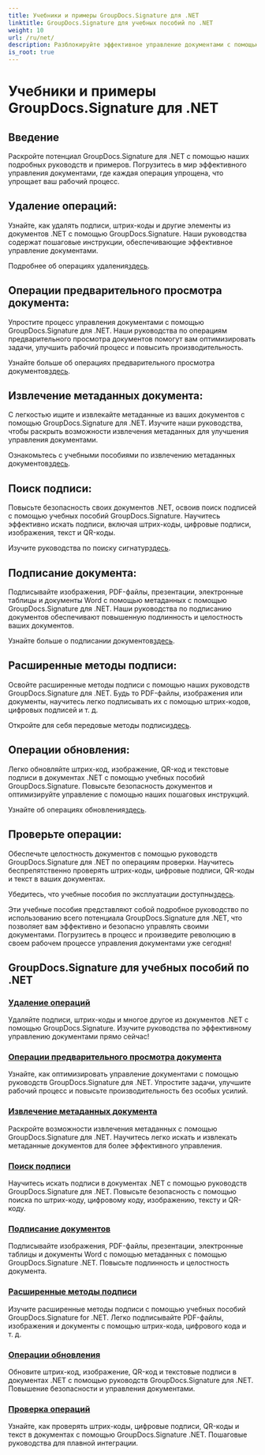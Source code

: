 ```yaml
---
title: Учебники и примеры GroupDocs.Signature для .NET
linktitle: GroupDocs.Signature для учебных пособий по .NET
weight: 10
url: /ru/net/
description: Разблокируйте эффективное управление документами с помощью учебных пособий GroupDocs.Signature для .NET. Легко удаляйте, просматривайте, извлекайте метаданные, подписывайте, обновляйте и проверяйте документы.
is_root: true
---
```


# Учебники и примеры GroupDocs.Signature для .NET

## Введение

Раскройте потенциал GroupDocs.Signature для .NET с помощью наших подробных руководств и примеров. Погрузитесь в мир эффективного управления документами, где каждая операция упрощена, что упрощает ваш рабочий процесс.

## Удаление операций:
Узнайте, как удалять подписи, штрих-коды и другие элементы из документов .NET с помощью GroupDocs.Signature. Наши руководства содержат пошаговые инструкции, обеспечивающие эффективное управление документами.

 Подробнее об операциях удаления[здесь](./delete-operations/).

## Операции предварительного просмотра документа:
Упростите процесс управления документами с помощью GroupDocs.Signature для .NET. Наши руководства по операциям предварительного просмотра документов помогут вам оптимизировать задачи, улучшить рабочий процесс и повысить производительность.

 Узнайте больше об операциях предварительного просмотра документов[здесь](./document-preview-operations/).

## Извлечение метаданных документа:
С легкостью ищите и извлекайте метаданные из ваших документов с помощью GroupDocs.Signature для .NET. Изучите наши руководства, чтобы раскрыть возможности извлечения метаданных для улучшения управления документами.

 Ознакомьтесь с учебными пособиями по извлечению метаданных документов[здесь](./document-metadata-extraction/).

## Поиск подписи:
Повысьте безопасность своих документов .NET, освоив поиск подписей с помощью учебных пособий GroupDocs.Signature. Научитесь эффективно искать подписи, включая штрих-коды, цифровые подписи, изображения, текст и QR-коды.

 Изучите руководства по поиску сигнатур[здесь](./signature-searching/).

## Подписание документа:
Подписывайте изображения, PDF-файлы, презентации, электронные таблицы и документы Word с помощью метаданных с помощью GroupDocs.Signature для .NET. Наши руководства по подписанию документов обеспечивают повышенную подлинность и целостность ваших документов.

 Узнайте больше о подписании документов[здесь](./document-signing/).

## Расширенные методы подписи:
Освойте расширенные методы подписи с помощью наших руководств GroupDocs.Signature для .NET. Будь то PDF-файлы, изображения или документы, научитесь легко подписывать их с помощью штрих-кодов, цифровых подписей и т. д.

 Откройте для себя передовые методы подписи[здесь](./advanced-signature-techniques/).

## Операции обновления:
Легко обновляйте штрих-код, изображение, QR-код и текстовые подписи в документах .NET с помощью учебных пособий GroupDocs.Signature. Повысьте безопасность документов и оптимизируйте управление с помощью наших пошаговых инструкций.

 Узнайте об операциях обновления[здесь](./update-operations/).

## Проверьте операции:
Обеспечьте целостность документов с помощью руководств GroupDocs.Signature для .NET по операциям проверки. Научитесь беспрепятственно проверять штрих-коды, цифровые подписи, QR-коды и текст в ваших документах.

 Убедитесь, что учебные пособия по эксплуатации доступны[здесь](./verify-operations/). 

Эти учебные пособия представляют собой подробное руководство по использованию всего потенциала GroupDocs.Signature для .NET, что позволяет вам эффективно и безопасно управлять своими документами. Погрузитесь в процесс и произведите революцию в своем рабочем процессе управления документами уже сегодня!
## GroupDocs.Signature для учебных пособий по .NET 
### [Удаление операций](./delete-operations/)
Удаляйте подписи, штрих-коды и многое другое из документов .NET с помощью GroupDocs.Signature. Изучите руководства по эффективному управлению документами прямо сейчас!
### [Операции предварительного просмотра документа](./document-preview-operations/)
Узнайте, как оптимизировать управление документами с помощью руководств GroupDocs.Signature для .NET. Упростите задачи, улучшите рабочий процесс и повысьте производительность без особых усилий.
### [Извлечение метаданных документа](./document-metadata-extraction/)
Раскройте возможности извлечения метаданных с помощью GroupDocs.Signature для .NET. Научитесь легко искать и извлекать метаданные документов для более эффективного управления.
### [Поиск подписи](./signature-searching/)
Научитесь искать подписи в документах .NET с помощью руководств GroupDocs.Signature для .NET. Повысьте безопасность с помощью поиска по штрих-коду, цифровому коду, изображению, тексту и QR-коду.
### [Подписание документов](./document-signing/)
Подписывайте изображения, PDF-файлы, презентации, электронные таблицы и документы Word с помощью метаданных с помощью GroupDocs.Signature .NET. Повысьте подлинность и целостность документа.
### [Расширенные методы подписи](./advanced-signature-techniques/)
Изучите расширенные методы подписи с помощью учебных пособий GroupDocs.Signature for .NET. Легко подписывайте PDF-файлы, изображения и документы с помощью штрих-кода, цифрового кода и т. д.
### [Операции обновления](./update-operations/)
Обновите штрих-код, изображение, QR-код и текстовые подписи в документах .NET с помощью руководств GroupDocs.Signature для .NET. Повышение безопасности и управления документами.
### [Проверка операций](./verify-operations/)
Узнайте, как проверять штрих-коды, цифровые подписи, QR-коды и текст в документах с помощью GroupDocs.Signature .NET. Пошаговые руководства для плавной интеграции.